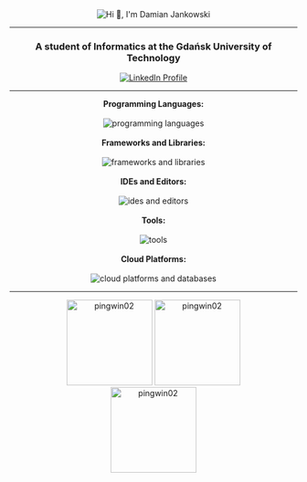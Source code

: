 <div align="center">
    <img src="https://readme-typing-svg.demolab.com?font=Fira+Code&duration=1500&pause=2000&width=325&lines=Hi+%F0%9F%91%8B%2C+I'm+Damian+Jankowski" alt="Hi 👋, I'm Damian Jankowski"/>
</div>

---

<h3 align="center">A student of Informatics at the Gdańsk University of Technology</h3>

<div align="center">
  <a href="https://www.linkedin.com/in/jankowskid" target="_blank">
    <img src="https://skillicons.dev/icons?i=linkedin" alt="LinkedIn Profile" title="LinkedIn Profile"/>
  </a>
</div>

---

<p align="center">
    <!-- Programming Languages -->
    <strong>Programming Languages:</strong><br><br>
    <img src="https://skillicons.dev/icons?i=js,ts,py,java,cs,cpp,c,php" alt="programming languages"/>
    <br><br>
    <!-- Frameworks and Libraries -->
    <strong>Frameworks and Libraries:</strong><br><br>
    <img src="https://skillicons.dev/icons?i=react,angular,nodejs,spring,dotnet,tensorflow,pytorch,sklearn,rabbitmq" alt="frameworks and libraries"/>
    <br><br>
    <!-- IDEs and Editors -->
    <strong>IDEs and Editors:</strong><br><br>
    <img src="https://skillicons.dev/icons?i=vscode,visualstudio,pycharm,idea,rider" alt="ides and editors"/>
    <br><br>
    <!-- Tools -->
    <strong>Tools:</strong><br><br>
    <img src="https://skillicons.dev/icons?i=git,npm,maven,postman,docker,linux,raspberrypi,matlab,unity" alt="tools"/>
    <br><br>
    <!-- Cloud Platforms -->
    <strong>Cloud Platforms:</strong><br><br>
    <img src="https://skillicons.dev/icons?i=azure,gcp,mongodb" alt="cloud platforms and databases"/>
</p>

---

<p align="center">
  <img height="150" src="https://github-readme-stats.vercel.app/api?username=pingwin02&theme=dark&count_private=true&hide_border=true" alt="pingwin02" />
  <img height="150" src="https://github-readme-stats.vercel.app/api/top-langs/?username=pingwin02&theme=dark&hide_border=true&include_all_commits=true&count_private=true&layout=compact" alt="pingwin02" /><br>
  <img height="150" src="https://github-readme-streak-stats-eight.vercel.app/?user=pingwin02&theme=dark&date_format=j%20M%5B%20Y%5D&hide_border=true" alt="pingwin02" />
</p>

